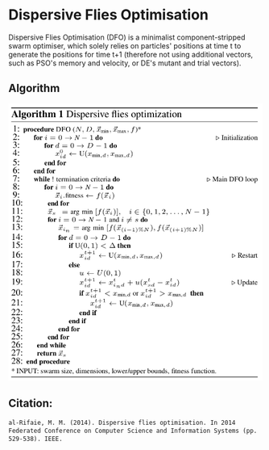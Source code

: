 # Dispersive Flies Optimisation
Dispersive Flies Optimisation (DFO) is a minimalist component-stripped swarm optimiser, which solely relies on particles' positions at time t to generate the positions for time t+1 (therefore not using additional vectors, such as PSO's memory and velocity, or DE's mutant and trial vectors).

## Algorithm
![images](images/DFO.png)

## Citation:
	al-Rifaie, M. M. (2014). Dispersive flies optimisation. In 2014 Federated Conference on Computer Science and Information Systems (pp. 529-538). IEEE.
